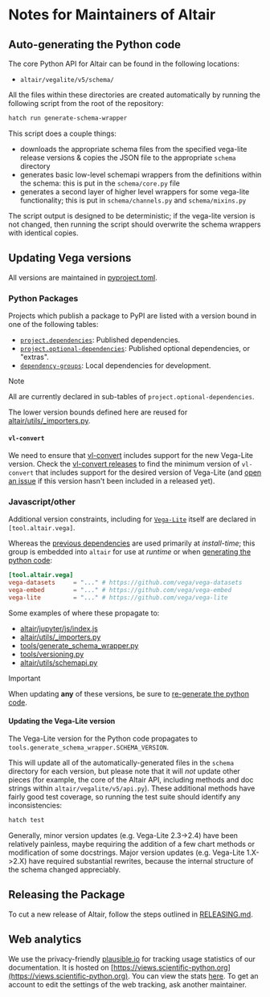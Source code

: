# Notes for Maintainers of Altair

## Auto-generating the Python code

The core Python API for Altair can be found in the following locations:

- ``altair/vegalite/v5/schema/``

All the files within these directories are created automatically by running
the following script from the root of the repository:

```bash
hatch run generate-schema-wrapper
```

This script does a couple things:

- downloads the appropriate schema files from the specified vega-lite
  release versions & copies the JSON file to the appropriate ``schema``
  directory
- generates basic low-level schemapi wrappers from the definitions within
  the schema: this is put in the ``schema/core.py`` file
- generates a second layer of higher level wrappers for some vega-lite
  functionality; this is put in ``schema/channels.py`` and ``schema/mixins.py``

The script output is designed to be deterministic; if the vega-lite version
is not changed, then running the script should overwrite the schema wrappers
with identical copies.

## Updating Vega versions
All versions are maintained in [pyproject.toml](pyproject.toml).

### Python Packages

Projects which publish a package to PyPI are listed with a version bound in one of the following tables:

- [`project.dependencies`](https://packaging.python.org/en/latest/specifications/pyproject-toml/#dependencies-optional-dependencies): Published dependencies.
- [`project.optional-dependencies`](https://packaging.python.org/en/latest/specifications/pyproject-toml/#dependencies-optional-dependencies): Published optional dependencies, or "extras".
- [`dependency-groups`](https://peps.python.org/pep-0735/): Local dependencies for development.

> [!NOTE]
> All are currently declared in sub-tables of `project.optional-dependencies`.

The lower version bounds defined here are reused for [altair/utils/_importers.py](altair/utils/_importers.py).

#### `vl-convert`

We need to ensure that [vl-convert](https://github.com/vega/vl-convert) includes support for the new Vega-Lite version. 
Check the [vl-convert releases](https://github.com/vega/vl-convert/releases) to find the minimum
version of `vl-convert` that includes support for the desired version of Vega-Lite (and [open
an issue](https://github.com/vega/vl-convert/issues) if this version hasn't been
included in a released yet).

### Javascript/other

Additional version constraints, including for [`Vega-Lite`](https://github.com/vega/vega-lite) itself are declared in `[tool.altair.vega]`.

Whereas the [previous dependencies](#python-packages) are used primarily at *install-time*; this group is embedded into `altair` for use at *runtime* or when [generating the python code](#auto-generating-the-python-code):

```toml
[tool.altair.vega]
vega-datasets     = "..." # https://github.com/vega/vega-datasets
vega-embed        = "..." # https://github.com/vega/vega-embed
vega-lite         = "..." # https://github.com/vega/vega-lite
```

Some examples of where these propagate to:
- [altair/jupyter/js/index.js](altair/jupyter/js/index.js)
- [altair/utils/_importers.py](altair/utils/_importers.py)
- [tools/generate_schema_wrapper.py](tools/generate_schema_wrapper.py)
- [tools/versioning.py](tools/versioning.py)
- [altair/utils/schemapi.py](https://github.com/vega/altair/blob/0e23fd33e9a755bab0ef73a856340c48c14897e6/altair/utils/schemapi.py#L1619-L1640)

> [!IMPORTANT]
> When updating **any** of these versions, be sure to [re-generate the python code](#auto-generating-the-python-code).

#### Updating the Vega-Lite version

The Vega-Lite version for the Python code propagates to `tools.generate_schema_wrapper.SCHEMA_VERSION`.

This will update all of the automatically-generated files in the ``schema``
directory for each version, but please note that it will *not* update other
pieces (for example, the core of the Altair API, including methods and
doc strings within ``altair/vegalite/v5/api.py``).
These additional methods have fairly good test coverage, so running the test
suite should identify any inconsistencies:

```bash
hatch test
```

Generally, minor version updates (e.g. Vega-Lite 2.3->2.4) have been relatively
painless, maybe requiring the addition of a few chart methods or modification
of some docstrings.
Major version updates (e.g. Vega-Lite 1.X->2.X) have required substantial
rewrites, because the internal structure of the schema changed appreciably.

## Releasing the Package

To cut a new release of Altair, follow the steps outlined in
[RELEASING.md](RELEASING.md).

## Web analytics
We use the privacy-friendly [plausible.io](https://plausible.io/) for tracking usage statistics of our documentation.
It is hosted on [https://views.scientific-python.org](https://views.scientific-python.org). You can view the stats [here](https://views.scientific-python.org/altair-viz.github.io). To get an account to edit the settings of the web tracking, ask another maintainer.